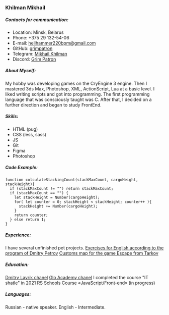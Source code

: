 ### Khilman Mikhail

##### Contacts for communication:
* Location: Minsk, Belarus
* Phone: +375 29 132-54-06
* E-mail: [hellhammer220bpm@gmail.com](mailto:hellhammer220bpm@gmail.com)
* GitHub: [grimpatron](https://github.com/grimpatron)
* Telegram: [Mikhail Khilman](https://t.me/MikhailKhilman)
* Discord: [Grim Patron](https://discordapp.com/users/432476671317245956/)

##### About Myself:
My hobby was developing games on the CryEngine 3 engine. Then I mastered 3ds Max, Photoshop, XML, ActionScript, Lua at a basic level.
I liked writing scripts and got into programming. The first programming language that was consciously taught was C.
After that, I decided on a further direction and began to study FrontEnd.

##### Skills:
* HTML (pug)
* CSS (less, sass)
* JS
* Git
* Figma
* Photoshop

##### Code Example:
```
function colculateStackingCount(stackMaxCount, cargoHeight, stackHeight){
  if (stackMaxCount != "") return stackMaxCount;
  if (stackMaxCount == "") {
    let stackHeight = Number(cargoHeight);
    for( let counter = 0; stackHeight < stackHeight; counter++ ){
      stackHeight += Number(cargoHeight);
    }
    return counter;
  } else return 1;
}
```

##### Experience:
I have several unfinished pet projects.
[Exercises for English according to the program of Dmitry Petrov](https://grimpatron.github.io/EnglishPoli/index.html)
[Customs map for the game Escape from Tarkov](https://grimpatron.github.io/tarkov-map/map.html)


##### Education:
[Dmitry Lavrik chanel](https://www.youtube.com/@dmitrylavrik)
[Glo Academy chanel](https://www.youtube.com/@Glo_Academy)
I completed the course "IT shatle" in 2021
RS Schools Course «JavaScript/Front-end» (in progress)

##### Languages:
Russian - native speaker.
English - Intermediate.
